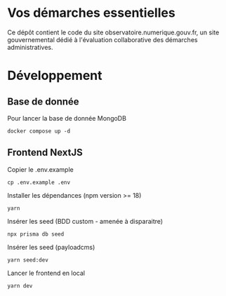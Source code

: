 # Vos démarches essentielles

Ce dépôt contient le code du site observatoire.numerique.gouv.fr, un site gouvernemental dédié à l'évaluation collaborative des démarches administratives.

# Développement

## Base de donnée

Pour lancer la base de donnée MongoDB

```
docker compose up -d
```

## Frontend NextJS

Copier le .env.example

```
cp .env.example .env
```

Installer les dépendances (npm version >= 18)

```
yarn
```

Insérer les seed (BDD custom - amenée à disparaitre)

```
npx prisma db seed
```

Insérer les seed (payloadcms)

```
yarn seed:dev
```

Lancer le frontend en local

```
yarn dev
```
